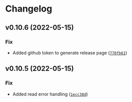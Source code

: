 # Changelog

<!--next-version-placeholder-->

## v0.10.6 (2022-05-15)
### Fix
* Added github token to generate release page ([`770fb61`](https://github.com/goincrypto/cryptocom-exchange/commit/770fb616e5012d40e2b52d9251c0e9554c1d3cf5))

## v0.10.5 (2022-05-15)
### Fix
* Added read error handling ([`1ecc38d`](https://github.com/goincrypto/cryptocom-exchange/commit/1ecc38dbd529268de689fb2a5824c339e4a2f4d8))

